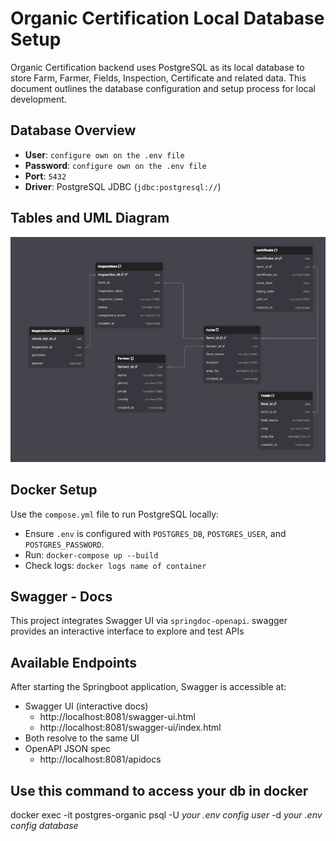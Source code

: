 # Organic Certification Local Database Setup

Organic Certification backend uses PostgreSQL as its local database to store Farm, Farmer, Fields, Inspection, Certificate and related data. This document outlines the database configuration and setup process for local development.

## Database Overview
- **User**: `configure own on the .env file`
- **Password**: `configure own on the .env file`
- **Port**: `5432`
- **Driver**: PostgreSQL JDBC (`jdbc:postgresql://`)

## Tables and UML Diagram
 ![img.png](img.png)


## Docker Setup
Use the `compose.yml` file to run PostgreSQL locally:
- Ensure `.env` is configured with `POSTGRES_DB`, `POSTGRES_USER`, and `POSTGRES_PASSWORD`.
- Run: `docker-compose up --build`
- Check logs: `docker logs name of container`

## Swagger - Docs
This project integrates Swagger UI via   `springdoc-openapi`. swagger provides an interactive interface to explore and test APIs
## Available Endpoints
After starting the Springboot application, Swagger is accessible at:
- Swagger UI (interactive docs)
    - http://localhost:8081/swagger-ui.html
    - http://localhost:8081/swagger-ui/index.html
- Both resolve to the same UI
- OpenAPI JSON spec
    - http://localhost:8081/apidocs
## Use this command to access your db in docker
docker exec -it postgres-organic psql -U *your .env config user* -d *your .env config database*


